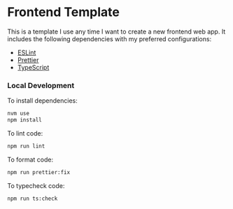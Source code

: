 # Frontend Template

This is a template I use any time I want to create a new frontend web app. It includes the following dependencies with my preferred configurations:

- [ESLint](https://eslint.org/)
- [Prettier](https://prettier.io/)
- [TypeScript](https://www.typescriptlang.org/)

### Local Development

To install dependencies:

```bash
nvm use
npm install
```

To lint code:

```bash
npm run lint
```

To format code:

```bash
npm run prettier:fix
```

To typecheck code:

```bash
npm run ts:check
```
